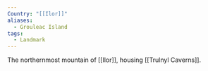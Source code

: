 ```yaml
---
Country: "[[Ilor]]"
aliases:
  - Grouleac Island
tags:
  - Landmark
---
```

The northernmost mountain of [[Ilor]], housing [[Trulnyl Caverns]].